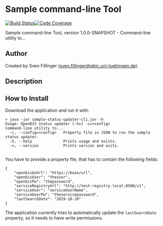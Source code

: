 # Sample command-line Tool

[![Build Status](https://travis-ci.com/qbicsoftware/sample-status-updater-cli.svg?branch=development)](https://travis-ci.com/qbicsoftware/sample-status-updater-cli)[![Code Coverage]( https://codecov.io/gh/qbicsoftware/sample-status-updater-cli/branch/development/graph/badge.svg)](https://codecov.io/gh/qbicsoftware/sample-status-updater-cli)

Sample command-line Tool, version 1.0.0-SNAPSHOT - Command-line utility to...

## Author
Created by Sven Fillinger (sven.fillinger@qbic.uni-tuebingen.de).

## Description

## How to Install

Download the application and run it with:

```
> java -jar sample-status-updater-cli.jar -h
Usage: OpenBIS status updater [-hv] -c=<config>
Command-line utility to...
  -c, --config=<config>   Property file in JSON to run the sample status updater.
  -h, --help              Prints usage and exists.
  -v, --version           Prints version and exits.


```

You have to provide a property file, that has to contain the following fields:

```
{
    "openbisAsUrl": "https://base/url",
    "openbisUser": "theuser",
    "openbisPw": "thepassword", 
    "serviceRegistryUrl": "http://test-registry.local:8500/v1",
    "serviceUser": "serviceUserName",
    "serviceUserPw": "theservicepassword",
    "lastSearchDate": "2019-10-10"
}
```

The application currently tries to automatically update the `lastSearchDate` property, so it needs to have write permissions. 

